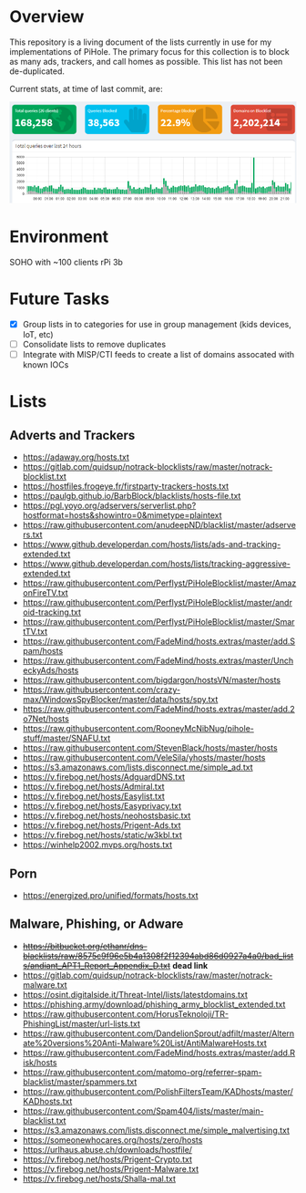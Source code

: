 # Overview

This repository is a living document of the lists currently in use for my implementations of PiHole. The primary focus for this collection is to block as many ads, trackers, and call homes as possible. This list has not been de-duplicated.

Current stats, at time of last commit, are:

![](/assets/piholestats.png)

# Environment

SOHO with ~100 clients
rPi 3b

# Future Tasks
- [X] Group lists in to categories for use in group management (kids devices, IoT, etc)
- [ ] Consolidate lists to remove duplicates
- [ ] Integrate with MISP/CTI feeds to create a list of domains assocated with known IOCs

# Lists
## Adverts and Trackers
* https://adaway.org/hosts.txt
* https://gitlab.com/quidsup/notrack-blocklists/raw/master/notrack-blocklist.txt
* https://hostfiles.frogeye.fr/firstparty-trackers-hosts.txt
* https://paulgb.github.io/BarbBlock/blacklists/hosts-file.txt
* https://pgl.yoyo.org/adservers/serverlist.php?hostformat=hosts&showintro=0&mimetype=plaintext
* https://raw.githubusercontent.com/anudeepND/blacklist/master/adservers.txt
* https://www.github.developerdan.com/hosts/lists/ads-and-tracking-extended.txt
* https://www.github.developerdan.com/hosts/lists/tracking-aggressive-extended.txt
* https://raw.githubusercontent.com/Perflyst/PiHoleBlocklist/master/AmazonFireTV.txt
* https://raw.githubusercontent.com/Perflyst/PiHoleBlocklist/master/android-tracking.txt
* https://raw.githubusercontent.com/Perflyst/PiHoleBlocklist/master/SmartTV.txt
* https://raw.githubusercontent.com/FadeMind/hosts.extras/master/add.Spam/hosts
* https://raw.githubusercontent.com/FadeMind/hosts.extras/master/UncheckyAds/hosts
* https://raw.githubusercontent.com/bigdargon/hostsVN/master/hosts
* https://raw.githubusercontent.com/crazy-max/WindowsSpyBlocker/master/data/hosts/spy.txt
* https://raw.githubusercontent.com/FadeMind/hosts.extras/master/add.2o7Net/hosts
* https://raw.githubusercontent.com/RooneyMcNibNug/pihole-stuff/master/SNAFU.txt
* https://raw.githubusercontent.com/StevenBlack/hosts/master/hosts
* https://raw.githubusercontent.com/VeleSila/yhosts/master/hosts
* https://s3.amazonaws.com/lists.disconnect.me/simple_ad.txt
* https://v.firebog.net/hosts/AdguardDNS.txt
* https://v.firebog.net/hosts/Admiral.txt
* https://v.firebog.net/hosts/Easylist.txt
* https://v.firebog.net/hosts/Easyprivacy.txt
* https://v.firebog.net/hosts/neohostsbasic.txt
* https://v.firebog.net/hosts/Prigent-Ads.txt
* https://v.firebog.net/hosts/static/w3kbl.txt
* https://winhelp2002.mvps.org/hosts.txt

## Porn
* https://energized.pro/unified/formats/hosts.txt

## Malware, Phishing, or Adware
* ~~https://bitbucket.org/ethanr/dns-blacklists/raw/8575c9f96e5b4a1308f2f12394abd86d0927a4a0/bad_lists/andiant_APT1_Report_Appendix_D.txt~~ **dead link** 
* https://gitlab.com/quidsup/notrack-blocklists/raw/master/notrack-malware.txt
* https://osint.digitalside.it/Threat-Intel/lists/latestdomains.txt
* https://phishing.army/download/phishing_army_blocklist_extended.txt
* https://raw.githubusercontent.com/HorusTeknoloji/TR-PhishingList/master/url-lists.txt
* https://raw.githubusercontent.com/DandelionSprout/adfilt/master/Alternate%20versions%20Anti-Malware%20List/AntiMalwareHosts.txt
* https://raw.githubusercontent.com/FadeMind/hosts.extras/master/add.Risk/hosts
* https://raw.githubusercontent.com/matomo-org/referrer-spam-blacklist/master/spammers.txt
* https://raw.githubusercontent.com/PolishFiltersTeam/KADhosts/master/KADhosts.txt
* https://raw.githubusercontent.com/Spam404/lists/master/main-blacklist.txt
* https://s3.amazonaws.com/lists.disconnect.me/simple_malvertising.txt
* https://someonewhocares.org/hosts/zero/hosts
* https://urlhaus.abuse.ch/downloads/hostfile/
* https://v.firebog.net/hosts/Prigent-Crypto.txt
* https://v.firebog.net/hosts/Prigent-Malware.txt
* https://v.firebog.net/hosts/Shalla-mal.txt








